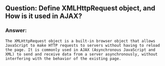 ## Question: Define XMLHttpRequest object, and How is it used in AJAX?

### Answer:

`The XMLHttpRequest object is a built-in browser object that allows JavaScript to make HTTP requests to servers without having to reload the page. It is commonly used in AJAX (Asynchronous JavaScript and XML) to send and receive data from a server asynchronously, without interfering with the behavior of the existing page.`